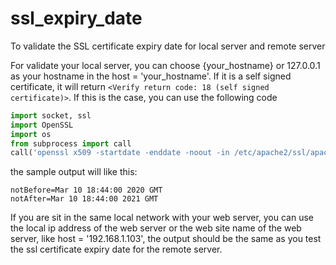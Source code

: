 # ssl_expiry_date
To validate the SSL certificate expiry date for local server and remote server

For validate your local server, you can choose {your_hostname} or 127.0.0.1 as your hostname in the host = 'your_hostname'. If it is a self signed certificate, it will return `<Verify return code: 18 (self signed certificate)>`. If this is the case, you can use the following code  
```` python 
import socket, ssl
import OpenSSL
import os
from subprocess import call
call('openssl x509 -startdate -enddate -noout -in /etc/apache2/ssl/apache.crt', shell=True)
````
the sample output will like this:
````
notBefore=Mar 10 18:44:00 2020 GMT
notAfter=Mar 10 18:44:00 2021 GMT
````

If you are sit in the same local network with your web server, you can use the local ip address of the web server or the web site name of the web server, like host = '192.168.1.103', the output should be the same as you test the ssl certificate expiry date for the remote server.
